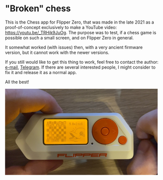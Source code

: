# "Broken" chess

This is the Chess app for Flipper Zero, that was made in the late 2021 as a proof-of-concept exclusively to make a YouTube video: https://youtu.be/_TRHik9JuOg. The purpose was to test, if a chess game is possible on such a small screen, and on Flipper Zero in general.

It somewhat worked (with issues) then, with a very ancient firmware version, but it cannot work with the newer versions.

If you still would like to get this thing to work, feel free to contact the author: [e-mail](mailto:okalachev@gmail.com), [Telegram](https://t.me/okalachev). If there are several interested people, I might consider to fix it and release it as a normal app.

All the best!

<img src="flipper-chess.jpg" alt="Chess app running on a Flipper Zero" width=500>
